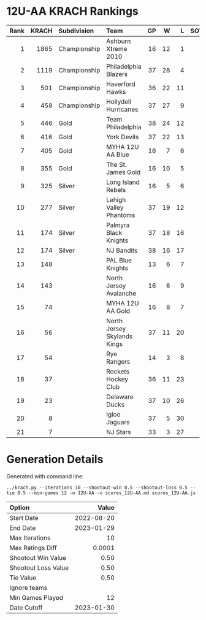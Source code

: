 # 12U-AA KRACH Rankings
Rank|KRACH|Subdivision|Team|GP|W|L|SOW|SOL|T|SoS
---:|---:|:---|:---|---:|---:|---:|---:|---:|---:|---:
1|1865|Championship|Ashburn Xtreme 2010|16|12|1|2|1|0|565
2|1119|Championship|Philadelphia Blazers|37|28|4|3|2|0|392
3|501|Championship|Haverford Hawks|36|22|11|0|3|0|415
4|458|Championship|Hollydell Hurricanes|37|27|9|0|1|0|248
5|446|Gold|Team Philadelphia|38|24|12|1|1|0|375
6|416|Gold|York Devils|37|22|13|0|2|0|432
7|405|Gold|MYHA 12U AA Blue|16|7|6|3|0|0|505
8|355|Gold|The St. James Gold|16|10|5|0|1|0|285
9|325|Silver|Long Island Rebels|16|5|6|3|2|0|574
10|277|Silver|Lehigh Valley Phantoms|37|19|12|2|4|0|323
11|174|Silver|Palmyra Black Knights|37|18|16|1|2|0|366
12|174|Silver|NJ Bandits|38|16|17|2|3|0|330
13|148||PAL Blue Knights|13|6|7|0|0|0|413
14|143||North Jersey Avalanche|16|6|9|1|0|0|357
15|74||MYHA 12U AA Gold|16|8|7|1|0|0|138
16|56||North Jersey Skylands Kings|37|11|20|3|3|0|224
17|54||Rye Rangers|14|3|8|2|1|0|259
18|37||Rockets Hockey Club|36|11|23|2|0|0|226
19|23||Delaware Ducks|37|10|26|0|1|0|211
20|8||Igloo Jaguars|37|5|30|1|1|0|180
21|7||NJ Stars|33|3|27|2|1|0|226
# Generation Details

Generated with command line:
```
../krach.py --iterations 10 --shootout-win 0.5 --shootout-loss 0.5 --tie 0.5 --min-games 12 -n 12U-AA -o scores_12U-AA.md scores_12U-AA.js
```

| Option | Value |
| :----- | ----: |
| Start Date | 2022-08-20 |
| End Date | 2023-01-29 |
| Max Iterations | 10 |
| Max Ratings Diff | 0.0001 |
| Shootout Win Value | 0.50 |
| Shootout Loss Value | 0.50 |
| Tie Value | 0.50 |
| Ignore teams |  |
| Min Games Played | 12 |
| Date Cutoff | 2023-01-30 |

